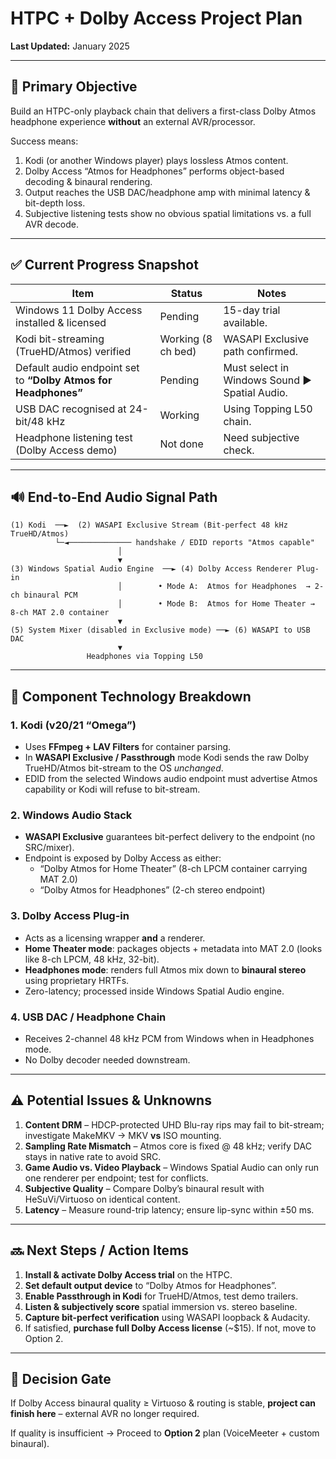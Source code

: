 # HTPC + Dolby Access Project Plan
**Last Updated:** January 2025

---
## 🎯 Primary Objective
Build an ​HTPC-only playback chain that delivers a first-class Dolby Atmos headphone experience **without** an external AVR/processor.

Success means:
1. Kodi (or another Windows player) plays lossless Atmos content.
2. Dolby Access “Atmos for Headphones” performs object-based decoding & binaural rendering.
3. Output reaches the USB DAC/headphone amp with minimal latency & bit-depth loss.
4. Subjective listening tests show no obvious spatial limitations vs. a full AVR decode.

---
## ✅ Current Progress Snapshot
| Item | Status | Notes |
|------|--------|-------|
| Windows 11 Dolby Access installed & licensed | Pending | 15-day trial available. |
| Kodi bit-streaming (TrueHD/Atmos) verified | Working (8 ch bed) | WASAPI Exclusive path confirmed. |
| Default audio endpoint set to **“Dolby Atmos for Headphones”** | Pending | Must select in Windows Sound ► Spatial Audio. |
| USB DAC recognised at 24-bit/48 kHz | Working | Using Topping L50 chain. |
| Headphone listening test (Dolby Access demo) | Not done | Need subjective check. |

---
## 🔊 End-to-End Audio Signal Path
```text
(1) Kodi  ──►  (2) WASAPI Exclusive Stream (Bit-perfect 48 kHz TrueHD/Atmos)
          └─◄────────────── handshake / EDID reports "Atmos capable"
                        │
                        ▼
(3) Windows Spatial Audio Engine  ──► (4) Dolby Access Renderer Plug-in
                        │        • Mode A:  Atmos for Headphones  → 2-ch binaural PCM
                        │        • Mode B:  Atmos for Home Theater → 8-ch MAT 2.0 container
                        ▼
(5) System Mixer (disabled in Exclusive mode) ──► (6) WASAPI to USB DAC
                        ▼
                 Headphones via Topping L50
```

---
## 🧩 Component Technology Breakdown
### 1. Kodi (v20/21 “Omega”)
* Uses **FFmpeg + LAV Filters** for container parsing.
* In **WASAPI Exclusive / Passthrough** mode Kodi sends the raw Dolby TrueHD/Atmos bit-stream to the OS _unchanged_.
* EDID from the selected Windows audio endpoint must advertise Atmos capability or Kodi will refuse to bit-stream.

### 2. Windows Audio Stack
* **WASAPI Exclusive** guarantees bit-perfect delivery to the endpoint (no SRC/mixer).
* Endpoint is exposed by Dolby Access as either:
  - “Dolby Atmos for Home Theater” (8-ch LPCM container carrying MAT 2.0)
  - “Dolby Atmos for Headphones” (2-ch stereo endpoint)

### 3. Dolby Access Plug-in
* Acts as a licensing wrapper **and** a renderer.
* **Home Theater mode**: packages objects + metadata into MAT 2.0 (looks like 8-ch LPCM, 48 kHz, 32-bit).
* **Headphones mode**: renders full Atmos mix down to **binaural stereo** using proprietary HRTFs.
* Zero-latency; processed inside Windows Spatial Audio engine.

### 4. USB DAC / Headphone Chain
* Receives 2-channel 48 kHz PCM from Windows when in Headphones mode.
* No Dolby decoder needed downstream.

---
## ⚠️ Potential Issues & Unknowns
1. **Content DRM** – HDCP-protected UHD Blu-ray rips may fail to bit-stream; investigate MakeMKV → MKV **vs** ISO mounting.
2. **Sampling Rate Mismatch** – Atmos core is fixed @ 48 kHz; verify DAC stays in native rate to avoid SRC.
3. **Game Audio vs. Video Playback** – Windows Spatial Audio can only run one renderer per endpoint; test for conflicts.
4. **Subjective Quality** – Compare Dolby’s binaural result with HeSuVi/Virtuoso on identical content.
5. **Latency** – Measure round-trip latency; ensure lip-sync within ±50 ms.

---
## 🔜 Next Steps / Action Items
1. **Install & activate Dolby Access trial** on the HTPC.
2. **Set default output device** to “Dolby Atmos for Headphones”.
3. **Enable Passthrough in Kodi** for TrueHD/Atmos, test demo trailers.
4. **Listen & subjectively score** spatial immersion vs. stereo baseline.
5. **Capture bit-perfect verification** using WASAPI loopback & Audacity.
6. If satisfied, **purchase full Dolby Access license** (~$15). If not, move to Option 2.

---
## 📌 Decision Gate
If Dolby Access binaural quality ≥ Virtuoso & routing is stable, **project can finish here** – external AVR no longer required.

If quality is insufficient → Proceed to **Option 2** plan (VoiceMeeter + custom binaural).
